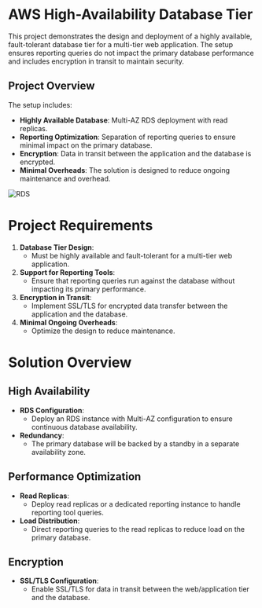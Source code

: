 # AWS High-Availability Database Tier 

This project demonstrates the design and deployment of a highly available, fault-tolerant database tier for a multi-tier web application. The setup ensures reporting queries do not impact the primary database performance and includes encryption in transit to maintain security.

## Project Overview

The setup includes:
- **Highly Available Database**: Multi-AZ RDS deployment with read replicas.
- **Reporting Optimization**: Separation of reporting queries to ensure minimal impact on the primary database.
- **Encryption**: Data in transit between the application and the database is encrypted.
- **Minimal Overheads**: The solution is designed to reduce ongoing maintenance and overhead.

![RDS](https://github.com/user-attachments/assets/c1f4c1bf-83f5-4ab3-a238-7e3e30cdef0d)

# Project Requirements

1. **Database Tier Design**:
   - Must be highly available and fault-tolerant for a multi-tier web application.
2. **Support for Reporting Tools**:
   - Ensure that reporting queries run against the database without impacting its primary performance.
3. **Encryption in Transit**:
   - Implement SSL/TLS for encrypted data transfer between the application and the database.
4. **Minimal Ongoing Overheads**:
   - Optimize the design to reduce maintenance.

# Solution Overview

## High Availability
- **RDS Configuration**:
  - Deploy an RDS instance with Multi-AZ configuration to ensure continuous database availability.
- **Redundancy**:
  - The primary database will be backed by a standby in a separate availability zone.

## Performance Optimization
- **Read Replicas**:
  - Deploy read replicas or a dedicated reporting instance to handle reporting tool queries.
- **Load Distribution**:
  - Direct reporting queries to the read replicas to reduce load on the primary database.

## Encryption
- **SSL/TLS Configuration**:
  - Enable SSL/TLS for data in transit between the web/application tier and the database.
